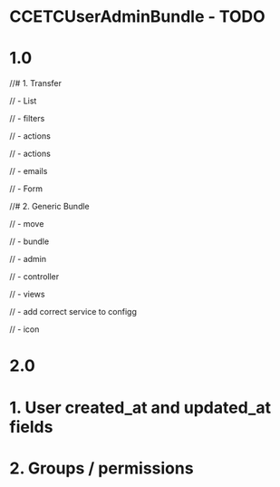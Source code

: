 CCETCUserAdminBundle - TODO
===========================================


1.0
======================
//# 1.	Transfer

//	- List

//		- filters
	
//		- actions
		
//			- actions
		
//			- emails
			

//	- Form
	

//# 2.	Generic Bundle

//	- move
	
//		- bundle
		
//			- admin
		
//			- controller
			
//			- views
			
//		- add correct service to configg

//	- icon
		
	
2.0
=====================
# 1.	User created_at and updated_at fields

# 2.	Groups / permissions